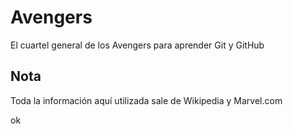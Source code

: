 # Avengers

El cuartel general de los Avengers para aprender Git y GitHub

## Nota
Toda la información aquí utilizada sale de Wikipedia y Marvel.com

ok
